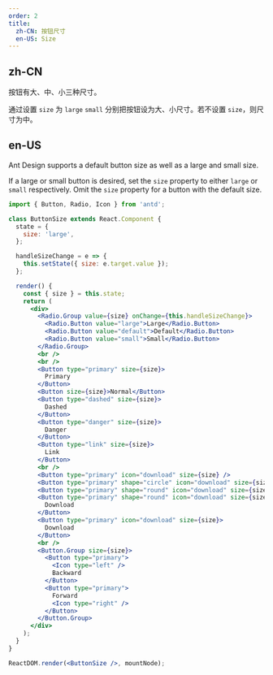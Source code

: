 ```yaml
---
order: 2
title:
  zh-CN: 按钮尺寸
  en-US: Size
---
```


## zh-CN

按钮有大、中、小三种尺寸。

通过设置 `size` 为 `large` `small` 分别把按钮设为大、小尺寸。若不设置 `size`，则尺寸为中。

## en-US

Ant Design supports a default button size as well as a large and small size.

If a large or small button is desired, set the `size` property to either `large` or `small` respectively. Omit the `size` property for a button with the default size.

```jsx
import { Button, Radio, Icon } from 'antd';

class ButtonSize extends React.Component {
  state = {
    size: 'large',
  };

  handleSizeChange = e => {
    this.setState({ size: e.target.value });
  };

  render() {
    const { size } = this.state;
    return (
      <div>
        <Radio.Group value={size} onChange={this.handleSizeChange}>
          <Radio.Button value="large">Large</Radio.Button>
          <Radio.Button value="default">Default</Radio.Button>
          <Radio.Button value="small">Small</Radio.Button>
        </Radio.Group>
        <br />
        <br />
        <Button type="primary" size={size}>
          Primary
        </Button>
        <Button size={size}>Normal</Button>
        <Button type="dashed" size={size}>
          Dashed
        </Button>
        <Button type="danger" size={size}>
          Danger
        </Button>
        <Button type="link" size={size}>
          Link
        </Button>
        <br />
        <Button type="primary" icon="download" size={size} />
        <Button type="primary" shape="circle" icon="download" size={size} />
        <Button type="primary" shape="round" icon="download" size={size} />
        <Button type="primary" shape="round" icon="download" size={size}>
          Download
        </Button>
        <Button type="primary" icon="download" size={size}>
          Download
        </Button>
        <br />
        <Button.Group size={size}>
          <Button type="primary">
            <Icon type="left" />
            Backward
          </Button>
          <Button type="primary">
            Forward
            <Icon type="right" />
          </Button>
        </Button.Group>
      </div>
    );
  }
}

ReactDOM.render(<ButtonSize />, mountNode);
```
